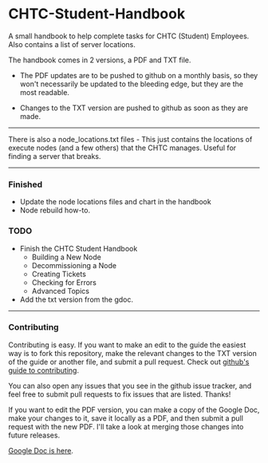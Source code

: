 # CHTC-Student-Handbook
A small handbook to help complete tasks for CHTC (Student) Employees. Also contains a list of server locations.

The handbook comes in 2 versions, a PDF and TXT file.

* The PDF updates are to be pushed to github on a monthly basis, so they won't
necessarily be updated to the bleeding edge, but they are the most readable.

* Changes to the TXT version are pushed to github as soon as they are made.

---

There is also a node_locations.txt files - This just contains the locations
of execute nodes (and a few others) that the CHTC manages. Useful for finding
a server that breaks.

---
### Finished
* Update the node locations files and chart in the handbook
* Node rebuild how-to.

### TODO
* Finish the CHTC Student Handbook
  * Building a New Node
  * Decommissioning a Node
  * Creating Tickets
  * Checking for Errors
  * Advanced Topics
* Add the txt version from the gdoc.

---
### Contributing
Contributing is easy. If you want to make an edit to the guide the easiest way
is to fork this repository, make the relevant changes to the TXT version of the
guide or another file, and submit a pull request. Check out [github's guide to
contributing](https://guides.github.com/activities/contributing-to-open-source/).

You can also open any issues that you see in the github issue tracker, and feel
free to submit pull requests to fix issues that are listed. Thanks!

If you want to edit the PDF version, you can make a copy of the Google Doc, make
your changes to it, save it locally as a PDF, and then submit a pull request
with the new PDF. I'll take a look at merging those changes into future releases.

[Google Doc is here](https://docs.google.com/document/d/1XWWugLd2ubjC2SWD6XwMQ3_cEg3PHSabXV6s7yz56gM/edit?usp=sharing).

